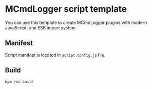 # MCmdLogger script template

You can use this template to create MCmdLogger plugins with modern JavaScript, and ES6 import system.

## Manifest

Script manifest is located in `script.config.js` file.

## Build

```bash
npm run build
```